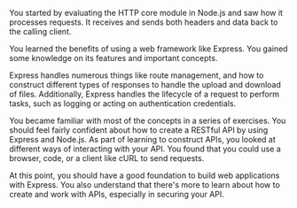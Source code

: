You started by evaluating the HTTP core module in Node.js and saw how it processes requests. It receives and sends both headers and data back to the calling client.

You learned the benefits of using a web framework like Express. You gained some knowledge on its features and important concepts.

Express handles numerous things like route management, and how to construct different types of responses to handle the upload and download of files. Additionally, Express handles the lifecycle of a request to perform tasks, such as logging or acting on authentication credentials.

You became familiar with most of the concepts in a series of exercises. You should feel fairly confident about how to create a RESTful API by using Express and Node.js. As part of learning to construct APIs, you looked at different ways of interacting with your API. You found that you could use a browser, code, or a client like cURL to send requests.

At this point, you should have a good foundation to build web applications with Express. You also understand that there's more to learn about how to create and work with APIs, especially in securing your API.
